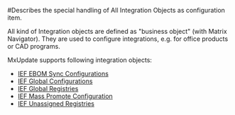 <!--
 *
 *  This file is part of MxUpdate <http://www.mxupdate.org>.
 *
 *  MxUpdate is a deployment tool for a PLM platform to handle
 *  administration objects as single update files (configuration item).
 *
 *  Copyright (C) 2008-2016 The MxUpdate Team
 *
 *  The Manual of MxUpdate is licensed under a CC BY-NC-SA 4.0 license
 *  (Creative Commons Attribution-NonCommercial-ShareAlike 4.0 
 *  International 4.0 license).
 *
 *  You should have received a copy of the license along with this
 *  work. If not, see <http://creativecommons.org/licenses/by-nc-sa/4.0/>.
 *
-->

#Describes the special handling of All Integration Objects as configuration item.

All kind of Integration objects are defined as "business object" (with Matrix Navigator). They are used to configure integrations, e.g. for office products or CAD programs.

MxUpdate supports following integration objects:
* [IEF EBOM Sync Configurations](CI_IEF_EBOMSyncConfig.md)
* [IEF Global Configurations](CI_IEF_GlobalConfig.md)
* [IEF Global Registries](CI_IEF_GlobalRegistry.md)
* [IEF Mass Promote Configuration](CI_IEF_MassPromoteConfig.md)
* [IEF Unassigned Registries](CI_IEF_UnassignedRegistry.md)
